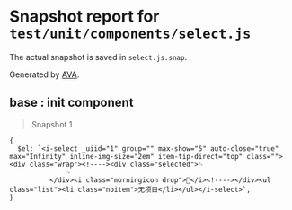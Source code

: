 # Snapshot report for `test/unit/components/select.js`

The actual snapshot is saved in `select.js.snap`.

Generated by [AVA](https://ava.li).

## base : init component

> Snapshot 1

    {
      $el: `<i-select _uiid="1" group="" max-show="5" auto-close="true" max="Infinity" inline-img-size="2em" item-tip-direct="top" class=""><div class="wrap"><!----><div class="selected">␊
                  ␊
              </div><i class="morningicon drop"></i><!----></div><ul class="list"><li class="noitem">无项目</li></ul></i-select>`,
    }
